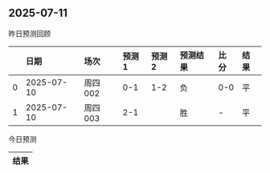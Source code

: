 

 ## 2025-07-11

昨日预测回顾

|    | 日期         | 场次    | 预测1   | 预测2   | 预测结果   | 比分   | 结果   |
|---:|:-----------|:------|:------|:------|:-------|:-----|:-----|
|  0 | 2025-07-10 | 周四002 | 0-1   | 1-2   | 负      | 0-0  | 平    |
|  1 | 2025-07-10 | 周四003 | 2-1   |       | 胜      | -    | 平    |

今日预测

| 结果   |
|------|